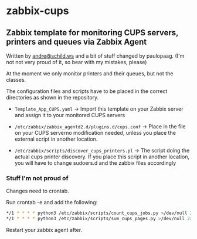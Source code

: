 # zabbix-cups

## Zabbix template for monitoring CUPS servers, printers and queues via Zabbix Agent

Written by andre@schild.ws and a bit of stuff changed by paulopaag. (I'm not not very proud of it, so bear with my mistakes, please)

At the moment we only monitor printers and their queues, but not the classes.

The configuration files and scripts have to be placed in the correct
directories as shown in the repository.

- `Template_App_CUPS.yaml`
    -> Import this template on your Zabbix server and assign it to your monitored CUPS servers

- `/etc/zabbix/zabbix_agentd2.d/plugins.d/cups.conf`
    -> Place in the file on your CUPS serverno modification needed, unless you place the external script in another location.

- `/etc/zabbix/scripts/discover_cups_printers.pl`
    -> The script doing the actual cups printer discovery. If you place this script in another location, you will have to change sudoers.d and the zabbix files accordingly
	
### Stuff I'm not proud of

Changes need to crontab.

Run crontab -e and add the following:
```bash
*/1 * * * * python3 /etc/zabbix/scripts/count_cups_jobs.py >/dev/null 2>&1
*/1 * * * * python3 /etc/zabbix/scripts/sum_cups_pages.py >/dev/null 2>&1
```

Restart your zabbix agent after.
